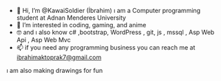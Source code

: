 - 👋 Hi, I’m @KawaiSoldier (İbrahim) ı am a Computer programming student at Adnan Menderes University 
- 👀 I’m interested in coding, gaming, and anime
- 🤓 and ı also know c# ,bootstrap, WordPress ,  git, js , mssql , Asp Web Api ,  Asp Web Mvc
- 📫 if you need any programming business you can reach me at  ibrahimaktoprak7@gmail.com 

ı am also making drawings for fun 



